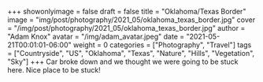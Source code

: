 +++
showonlyimage = false
draft = false
title = "Oklahoma/Texas Border"
image = "img/post/photography/2021_05/oklahoma_texas_border.jpg"
cover = "/img/post/photography/2021_05/oklahoma_texas_border.jpg"
author = "Adam Knox"
avatar = "/img/adam_avatar.jpeg"
date = "2021-05-21T00:01:01-06:00"
weight = 0
categories = ["Photography", "Travel"]
tags = ["Countryside", "US", "Oklahoma", "Texas", "Nature", "Hills", "Vegetation", "Sky"]
+++
Car broke down and we thought we were going to be stuck here. Nice place to be stuck!
<!--more-->